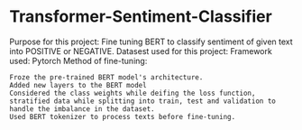 # Transformer-Sentiment-Classifier
Purpose for this project:
Fine tuning BERT to classify sentiment of given text into POSITIVE or NEGATIVE.
Datasest used for this project:
Framework used: Pytorch 
Method of fine-tuning:

    Froze the pre-trained BERT model's architecture.
    Added new layers to the BERT model
    Considered the class weights while deifing the loss function, stratified data while splitting into train, test and validation to handle the imbalance in the dataset.
    Used BERT tokenizer to process texts before fine-tuning.
